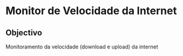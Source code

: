 # Monitor de Velocidade da Internet

## Objectivo

Monitoramento da velocidade (download e upload) da internet
